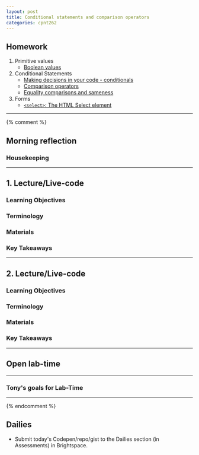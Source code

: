```yaml
---
layout: post
title: Conditional statements and comparison operators
categories: cpnt262
---
```


## Homework
1. Primitive values
    - [Boolean values](https://developer.mozilla.org/en-US/docs/Glossary/Boolean)
2. Conditional Statements
    - [Making decisions in your code - conditionals](https://developer.mozilla.org/en-US/docs/Learn/JavaScript/Building_blocks/conditionals)
    - [Comparison operators](https://developer.mozilla.org/en-US/docs/Web/JavaScript/Guide/Expressions_and_Operators#comparison_operators)
    - [Equality comparisons and sameness](https://developer.mozilla.org/en-US/docs/Web/JavaScript/Equality_comparisons_and_sameness)
3. Forms
    - [`<select>`: The HTML Select element](https://developer.mozilla.org/en-US/docs/Web/HTML/Element/select)

---
{% comment %}
## Morning reflection
### Housekeeping

---

## 1. Lecture/Live-code
### Learning Objectives
### Terminology
### Materials
### Key Takeaways
  
---

## 2. Lecture/Live-code
### Learning Objectives
### Terminology
### Materials
### Key Takeaways

---

## Open lab-time

---

### Tony's goals for Lab-Time

---
{% endcomment %}

## Dailies
- Submit today's Codepen/repo/gist to the Dailies section (in Assessments) in Brightspace.